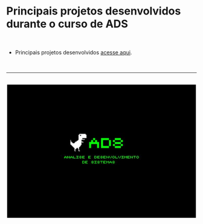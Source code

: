 # Principais projetos desenvolvidos durante o curso de ADS
<br>

<ul>
  <li>Principais projetos desenvolvidos <a href="./principais-projetos">acesse aqui</a>.</li>
</ul>

<br>
<hr>
<br>

<div align="center">
  <img src="./images/bg-ads.jpg" width="500">
</div>  
